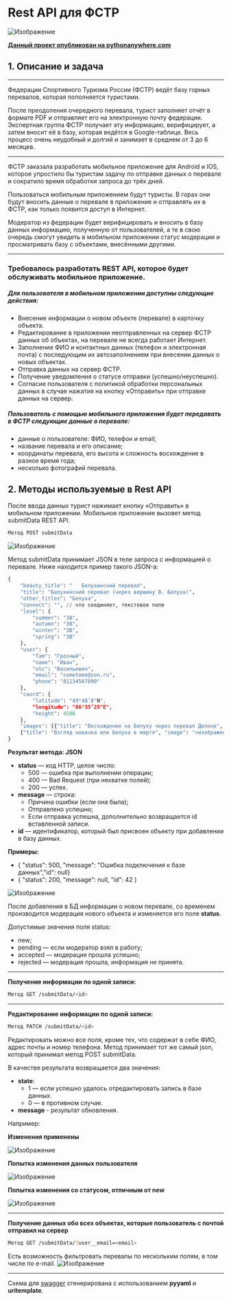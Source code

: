 # Rest API для ФСТР
![Изображение](https://avatars.mds.yandex.net/i?id=666d6e5b74b723a62694e6a80218a35f9ef04b43-9858868-images-thumbs&n=13)

**[Данный проект опубликован на pythonanywhere.com](http://steelballs00.pythonanywhere.com)**
## 1. Описание и задача


***
Федерации Спортивного Туризма России (ФСТР) ведёт базу горных перевалов, которая пополняется туристами.

После преодоления очередного перевала, турист заполняет отчёт в формате PDF и отправляет его на электронную почту федерации. Экспертная группа ФСТР получает эту информацию, верифицирует, а затем вносит её в базу, которая ведётся в Google-таблице.
Весь процесс очень неудобный и долгий и занимает в среднем от 3 до 6 месяцев.
***
ФСТР заказала разработать мобильное приложение для Android и IOS, которое упростило бы туристам задачу по отправке данных о перевале и сократило время обработки запроса до трёх дней.

Пользоваться мобильным приложением будут туристы. В горах они будут вносить данные о перевале в приложение и отправлять их в ФСТР, как только появится доступ в Интернет.

Модератор из федерации будет верифицировать и вносить в базу данных информацию, полученную от пользователей, а те в свою очередь смогут увидеть в мобильном приложении статус модерации и просматривать базу с объектами, внесёнными другими.
***
### Требовалось разработать REST API, которое будет обслуживать мобильное приложение.

##### Для пользователя в мобильном приложении доступны следующие действия:

- Внесение информации о новом объекте (перевале) в карточку объекта.
- Редактирование в приложении неотправленных на сервер ФСТР данных об объектах, 
на перевале не всегда работает Интернет.
- Заполнение ФИО и контактных данных (телефон и электронная почта) с последующим 
их автозаполнением при внесении данных о новых объектах.
- Отправка данных на сервер ФСТР.
- Получение уведомления о статусе отправки (успешно/неуспешно).
- Согласие пользователя с политикой обработки персональных данных в случае 
нажатия на кнопку «Отправить» при отправке данных на сервер.

##### Пользователь с помощью мобильного приложения будет передавать в ФСТР следующие данные о перевале:

- данные о пользователе: ФИО, телефон и email;
- название перевала и его описание;
- координаты перевала, его высота и сложность восхождение в разное время года;
- несколько фотографий перевала.

## 2. Методы используемые в Rest API

После ввода данных турист нажимает кнопку «Отправить» в мобильном приложении.
Мобильное приложение вызовет метод submitData REST API.

```sh
Метод POST submitData
```
![Изображение](https://downloader.disk.yandex.ru/preview/493bdd6c691286b2e5a01de313cdc3378e4b239a64e5fa1a363090c80d127e41/658d5812/WntvEQQkcB8kuKGSUgiB0lWpxrcJqDDJFNxdjztAP8S4d_6IudauT3wMRoDoMklTCn6BGPw1MpNx7Rtw0pNAOA%3D%3D?uid=0&filename=Screen_5_main.png&disposition=inline&hash=&limit=0&content_type=image%2Fpng&owner_uid=0&tknv=v2&size=2048x2048)

Метод submitData принимает JSON в теле запроса с информацией о перевале. Ниже находится пример такого JSON-а:
```python
{
    "beauty_title": "	Белухинсний перевал",
    "title": "Белухинсний перевал (через вершину В. Белуха)",
    "other_titles": "Белуха",
    "connect": "", // что соединяет, текстовое поле
    "level": {
        "summer": "3B",
        "autumn": "3B",
        "winter": "3B",
        "spring": "3B"
    },
    "user": {
        "fam": "Грозный",
        "name": "Иван",
        "otc": "Васильевич",
        "email": "cometome@son.ru",
        "phone": "81234567890"
    },
    "coord": {
        "latitude": "49°48’8"N",
        "longitude": "86°35’25"E",
        "height": 4506
    },
    "images": [{"title": "Восхождение на Белуху через перевал Делоне", "image": "<изображение1>"},
    {"title": "Взгляд новичка или Белуха в марте", "image": "<изображение2>"}]
}
```

**Результат метода: JSON**

 - **status** — код HTTP, целое число:
   - 500 — ошибка при выполнении операции;
   - 400 — Bad Request (при нехватке полей);
   - 200 — успех.
 - **message** — строка:
   - Причина ошибки (если она была);
   - Отправлено успешно;
   - Если отправка успешна, дополнительно возвращается id вставленной записи.
 - **id** — идентификатор, который был присвоен объекту при добавлении в базу данных.

**Примеры:**
 - { "status": 500, "message": "Ошибка подключения к базе данных","id": null}
 - { "status": 200, "message": null, "id": 42 }


![Изображение](https://downloader.disk.yandex.ru/preview/83cf3c3369888ae227a68f81b4ad235dbc76449bbc061c486609c2f401fe3a25/658d58e9/5YULNw7G7CegYfm0OThhxVWpxrcJqDDJFNxdjztAP8RvMmBML66anG0Gf3aP1eaz65yk_-_zKNqpdyD6EXCnsw%3D%3D?uid=0&filename=Screen_1.png&disposition=inline&hash=&limit=0&content_type=image%2Fpng&owner_uid=0&tknv=v2&size=2048x2048)

  После добавления в БД информации о новом перевале, со временем производится модерация нового объекта и изменяется его поле  **status**.
 
Допустимые значения поля status:
 - new;
 - pending — если модератор взял в работу;
 - accepted — модерация прошла успешно;
 - rejected — модерация прошла, информация не принята.
***

**Получение информации по одной записи:**
 ```sh
Метод GET /submitData/<id>
```
 ***
**Редактирование информации по одной записи:**
 ```sh
Метод PATCH /submitData/<id>
```
Редактировать можно все поля, кроме тех, что содержат в себе ФИО, адрес почты и номер телефона.
Метод принимает тот же самый json, который принимал метод POST submitData.

В качестве результата возвращается два значения:
 - **state**:
    - 1 — если успешно удалось отредактировать запись в базе данных.
    - 0 — в противном случае.
 - **message** - результат обновления.

Например:

**Изменения применены**

![Изображение](https://downloader.disk.yandex.ru/preview/ec163d4788011a7687540b89338363e26272ac7ff498714e19e1141c420d3a34/658d5915/hXnybMLc1DuQ6UQXfJCdTVWpxrcJqDDJFNxdjztAP8SOlhgsHLu8FOQPCXsz_JvjXb3XzqtWPwWqptlJQBL3hA%3D%3D?uid=0&filename=Screen_2_good_upd.png&disposition=inline&hash=&limit=0&content_type=image%2Fpng&owner_uid=0&tknv=v2&size=2048x2048)

**Попытка изменения данных пользователя**

![Изображение](https://downloader.disk.yandex.ru/preview/54b5d8f5e87f534a43d0f95a124225f32066918c3741865a809695ced7e9b083/658d5934/fABuc57BkqdWw1Ic8vLuKlWpxrcJqDDJFNxdjztAP8T6lznGKh6TQLZ34XFveSCBsNyWv2wZar6sNmtyJtRJYg%3D%3D?uid=0&filename=Screen_3_user_change.png&disposition=inline&hash=&limit=0&content_type=image%2Fpng&owner_uid=0&tknv=v2&size=2048x2048)

**Попытка изменения со статусом, отличным от new**

![Изображение](https://downloader.disk.yandex.ru/preview/eadc42e98af3d503320ec2c05d8578aed2457b277e2f7037edc82e9437f63e51/658d595a/SPvEoDWm0KTHDmklFlXWP1WpxrcJqDDJFNxdjztAP8RtnVsAKwmILGU-m1J6jTydFaVpset4T5FSIEw9YO3NHg%3D%3D?uid=0&filename=Screen_4_not_new.png&disposition=inline&hash=&limit=0&content_type=image%2Fpng&owner_uid=0&tknv=v2&size=2048x2048)

***

**Получение данных обо всех объектах, которые пользователь с почтой <email> отправил на сервер**
 ```sh
Метод GET /submitData/?user__email=<email>
```
Есть возможность фильтровать перевалы по нескольким полям, в том числе по e-mail.
![Изображение](https://downloader.disk.yandex.ru/preview/19f336a6986b18008267126652abde00e9bfb98e694e50ed8a1d8f6a001643d4/658d5973/MCmYfjfVm5eqLcopcSUqQrpwx0m54kMp3ZXvxpfi7FeO0xZx9XpG8S6lDaWhdveA3K1_drxPdYxMZxOWArW4Sg%3D%3D?uid=0&filename=Screen_6_filters.png&disposition=inline&hash=&limit=0&content_type=image%2Fpng&owner_uid=0&tknv=v2&size=2048x2048)
***

Схема для [swagger](http://steelballs00.pythonanywhere.com/swagger-ui/) сгенерирована с использованием **pyyaml** и **uritemplate**.

